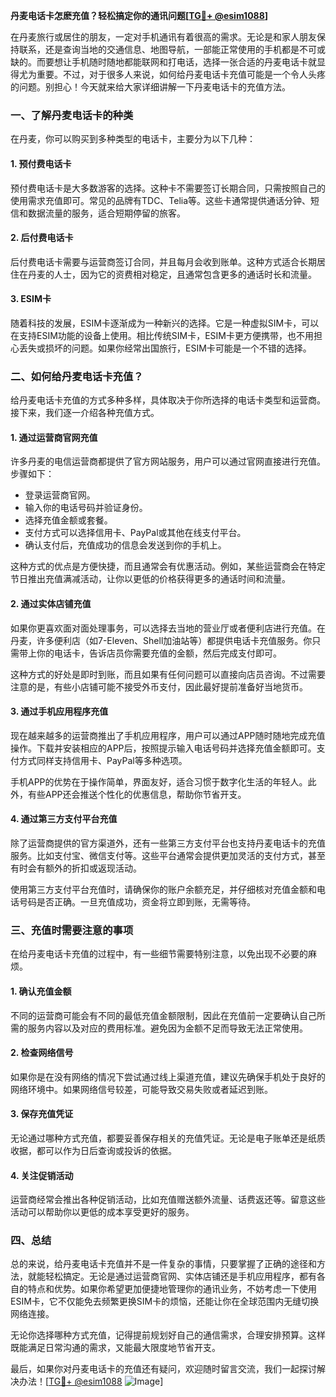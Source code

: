 **丹麦电话卡怎麽充值？轻松搞定你的通讯问题[[TG💪+ @esim1088](https://t.me/s/esim1088)]**

在丹麦旅行或居住的朋友，一定对手机通讯有着很高的需求。无论是和家人朋友保持联系，还是查询当地的交通信息、地图导航，一部能正常使用的手机都是不可或缺的。而要想让手机随时随地都能联网和打电话，选择一张合适的丹麦电话卡就显得尤为重要。不过，对于很多人来说，如何给丹麦电话卡充值可能是一个令人头疼的问题。别担心！今天就来给大家详细讲解一下丹麦电话卡的充值方法。

### 一、了解丹麦电话卡的种类

在丹麦，你可以购买到多种类型的电话卡，主要分为以下几种：

#### 1. **预付费电话卡**
预付费电话卡是大多数游客的选择。这种卡不需要签订长期合同，只需按照自己的使用需求充值即可。常见的品牌有TDC、Telia等。这些卡通常提供通话分钟、短信和数据流量的服务，适合短期停留的旅客。

#### 2. **后付费电话卡**
后付费电话卡需要与运营商签订合同，并且每月会收到账单。这种方式适合长期居住在丹麦的人士，因为它的资费相对稳定，且通常包含更多的通话时长和流量。

#### 3. **ESIM卡**
随着科技的发展，ESIM卡逐渐成为一种新兴的选择。它是一种虚拟SIM卡，可以在支持ESIM功能的设备上使用。相比传统SIM卡，ESIM卡更方便携带，也不用担心丢失或损坏的问题。如果你经常出国旅行，ESIM卡可能是一个不错的选择。

### 二、如何给丹麦电话卡充值？

给丹麦电话卡充值的方式多种多样，具体取决于你所选择的电话卡类型和运营商。接下来，我们逐一介绍各种充值方式。

#### 1. **通过运营商官网充值**
许多丹麦的电信运营商都提供了官方网站服务，用户可以通过官网直接进行充值。步骤如下：
- 登录运营商官网。
- 输入你的电话号码并验证身份。
- 选择充值金额或套餐。
- 支付方式可以选择信用卡、PayPal或其他在线支付平台。
- 确认支付后，充值成功的信息会发送到你的手机上。

这种方式的优点是方便快捷，而且通常会有优惠活动。例如，某些运营商会在特定节日推出充值满减活动，让你以更低的价格获得更多的通话时间和流量。

#### 2. **通过实体店铺充值**
如果你更喜欢面对面处理事务，可以选择去当地的营业厅或者便利店进行充值。在丹麦，许多便利店（如7-Eleven、Shell加油站等）都提供电话卡充值服务。你只需带上你的电话卡，告诉店员你需要充值的金额，然后完成支付即可。

这种方式的好处是即时到账，而且如果有任何问题可以直接向店员咨询。不过需要注意的是，有些小店铺可能不接受外币支付，因此最好提前准备好当地货币。

#### 3. **通过手机应用程序充值**
现在越来越多的运营商推出了手机应用程序，用户可以通过APP随时随地完成充值操作。下载并安装相应的APP后，按照提示输入电话号码并选择充值金额即可。支付方式同样支持信用卡、PayPal等多种选项。

手机APP的优势在于操作简单，界面友好，适合习惯于数字化生活的年轻人。此外，有些APP还会推送个性化的优惠信息，帮助你节省开支。

#### 4. **通过第三方支付平台充值**
除了运营商提供的官方渠道外，还有一些第三方支付平台也支持丹麦电话卡的充值服务。比如支付宝、微信支付等。这些平台通常会提供更加灵活的支付方式，甚至有时会有额外的折扣或返现活动。

使用第三方支付平台充值时，请确保你的账户余额充足，并仔细核对充值金额和电话号码是否正确。一旦充值成功，资金将立即到账，无需等待。

### 三、充值时需要注意的事项

在给丹麦电话卡充值的过程中，有一些细节需要特别注意，以免出现不必要的麻烦。

#### 1. **确认充值金额**
不同的运营商可能会有不同的最低充值金额限制，因此在充值前一定要确认自己所需的服务内容以及对应的费用标准。避免因为金额不足而导致无法正常使用。

#### 2. **检查网络信号**
如果你是在没有网络的情况下尝试通过线上渠道充值，建议先确保手机处于良好的网络环境中。如果网络信号较差，可能导致交易失败或者延迟到账。

#### 3. **保存充值凭证**
无论通过哪种方式充值，都要妥善保存相关的充值凭证。无论是电子账单还是纸质收据，都可以作为日后查询或投诉的依据。

#### 4. **关注促销活动**
运营商经常会推出各种促销活动，比如充值赠送额外流量、话费返还等。留意这些活动可以帮助你以更低的成本享受更好的服务。

### 四、总结

总的来说，给丹麦电话卡充值并不是一件复杂的事情，只要掌握了正确的途径和方法，就能轻松搞定。无论是通过运营商官网、实体店铺还是手机应用程序，都有各自的特点和优势。如果你希望更加便捷地管理你的通讯业务，不妨考虑一下使用ESIM卡，它不仅能免去频繁更换SIM卡的烦恼，还能让你在全球范围内无缝切换网络连接。

无论你选择哪种方式充值，记得提前规划好自己的通信需求，合理安排预算。这样既能满足日常沟通的需求，又能最大限度地节省开支。

最后，如果你对丹麦电话卡的充值还有疑问，欢迎随时留言交流，我们一起探讨解决办法！[[TG💪+ @esim1088](https://t.me/s/esim1088) ![Image](https://i.postimg.cc/4NQfJmqS/Snipaste-2025-05-13-00-14-12.png)]